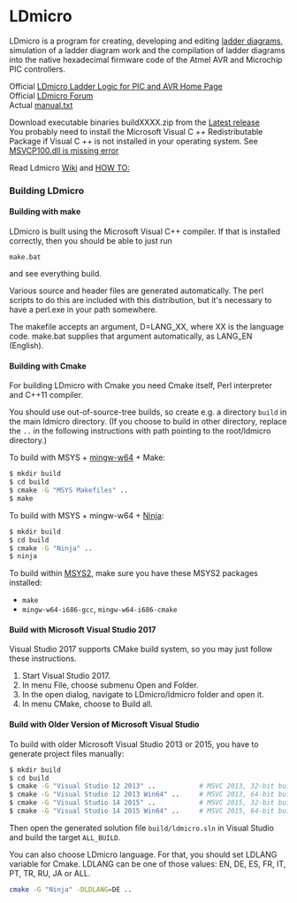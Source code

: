 # LDmicro 
LDmicro is a program for creating, developing and editing [ladder diagrams](https://en.wikipedia.org/wiki/Ladder_logic),
simulation of a ladder diagram work
and the compilation of ladder diagrams into the native hexadecimal firmware code of the Atmel AVR and Microchip PIC controllers.

Official [LDmicro Ladder Logic for PIC and AVR Home Page](http://cq.cx/ladder.pl)  
Official [LDmicro Forum](http://cq.cx/ladder-forum.pl)  
Actual [manual.txt](https://github.com/LDmicro/LDmicro/blob/master/ldmicro/manual.txt)  

Download executable binaries buildXXXX.zip from the [Latest release](https://github.com/LDmicro/LDmicro/releases/latest)  
You probably need to install the Microsoft Visual C ++ Redistributable Package if Visual C ++ is not installed in your operating system. See [MSVCP100.dll is missing error](https://github.com/LDmicro/LDmicro/issues/174)  

Read Ldmicro [Wiki](https://github.com/LDmicro/LDmicro/wiki) and [HOW TO:](https://github.com/LDmicro/LDmicro/wiki/HOW-TO)  

### Building LDmicro

#### Building with make

LDmicro is built using the Microsoft Visual C++ compiler. If that is
installed correctly, then you should be able to just run

    make.bat

and see everything build.

Various source and header files are generated automatically. The perl
scripts to do this are included with this distribution, but it's necessary
to have a perl.exe in your path somewhere.

The makefile accepts an argument, D=LANG_XX, where XX is the language
code. make.bat supplies that argument automatically, as LANG_EN (English).

#### Building with Cmake

For building LDmicro with Cmake you need Cmake itself, Perl interpreter and C++11 compiler.

You should use out-of-source-tree builds, so create e.g. a directory
`build` in the main ldmicro directory. (If you choose to build in other
directory, replace the `..` in the following instructions with path pointing
to the root/ldmicro directory.)

To build with MSYS + [mingw-w64](http://mingw-w64.org) + Make:
```sh
$ mkdir build
$ cd build
$ cmake -G "MSYS Makefiles" ..
$ make
```

To build with MSYS + mingw-w64 + [Ninja](http://martine.github.io/ninja):
```sh
$ mkdir build
$ cd build
$ cmake -G "Ninja" ..
$ ninja
```

To build within [MSYS2](http://msys2.github.io), make sure you have these
MSYS2 packages installed:
* `make`
* `mingw-w64-i686-gcc`, `mingw-w64-i686-cmake`

#### Build with Microsoft Visual Studio 2017

Visual Studio 2017 supports CMake build system, so you may just follow these
instructions.
1. Start Visual Studio 2017.
2. In menu File, choose submenu Open and Folder.
3. In the open dialog, navigate to LDmicro/ldmicro folder and open it.
4. In menu CMake, choose to Build all.

#### Build with Older Version of Microsoft Visual Studio

To build with older Microsoft Visual Studio 2013 or 2015, you have to
generate project files manually:
```sh
$ mkdir build
$ cd build
$ cmake -G "Visual Studio 12 2013" ..           # MSVC 2013, 32-bit build
$ cmake -G "Visual Studio 12 2013 Win64" ..     # MSVC 2013, 64-bit build
$ cmake -G "Visual Studio 14 2015" ..           # MSVC 2015, 32-bit build
$ cmake -G "Visual Studio 14 2015 Win64" ..     # MSVC 2015, 64-bit build
```
Then open the generated solution file `build/ldmicro.sln` in Visual Studio and
build the target `ALL_BUILD`.

You can also choose LDmicro language. For that, you should set LDLANG variable for Cmake.
LDLANG can be one of those values: EN, DE, ES, FR, IT, PT, TR, RU, JA or ALL.
```sh
cmake -G "Ninja" -DLDLANG=DE ..
```
